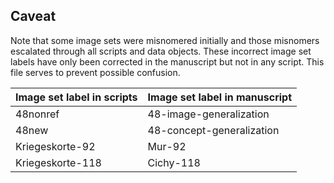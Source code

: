 ## Caveat
Note that some image sets were misnomered initially and those misnomers escalated through all scripts and data objects. These incorrect image set labels have only been corrected in the manuscript but not in any script. This file serves to prevent possible confusion.

| Image set label in scripts | Image set label in manuscript |
| ------------- | ------------- |
| 48nonref | 48-image-generalization |
| 48new | 48-concept-generalization |
| Kriegeskorte-92 | Mur-92 |
| Kriegeskorte-118 | Cichy-118 |
